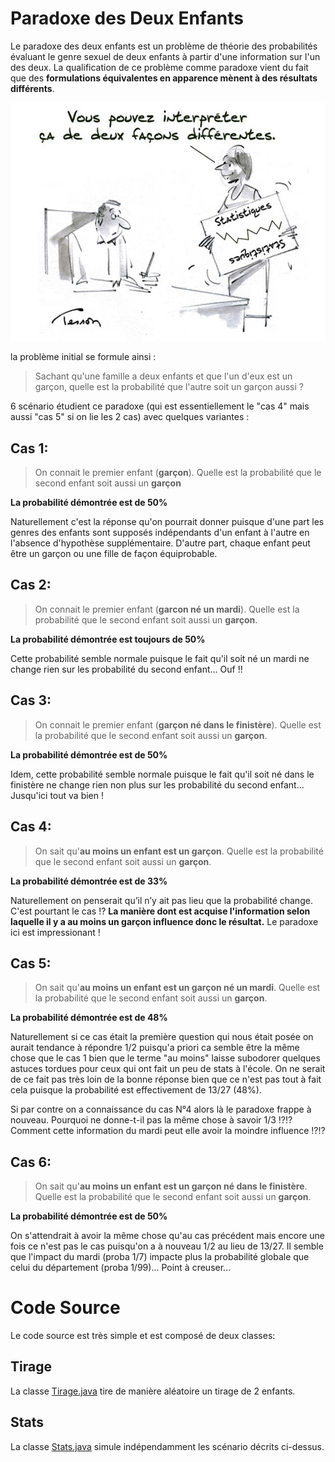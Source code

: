 # Paradoxe des Deux Enfants

Le paradoxe des deux enfants est un problème de théorie des probabilités évaluant le genre sexuel de deux enfants à partir d'une information sur l'un des deux. La qualification de ce problème comme paradoxe vient du fait que des **formulations équivalentes en apparence mènent à des résultats différents**.

![Stats](stats.jpg)


la problème initial se formule ainsi : 

>Sachant qu'une famille a deux enfants et que l'un d'eux est un garçon, quelle est la probabilité que l'autre soit un garçon aussi ?

6 scénario étudient ce paradoxe (qui est essentiellement le "cas 4" mais aussi "cas 5" si on lie les 2 cas) avec quelques variantes : 

## Cas 1: 

>On connait le premier enfant (**garçon**). Quelle est la probabilité que le second enfant soit aussi un **garçon**

**La probabilité démontrée est de 50%**

Naturellement c'est la réponse qu'on pourrait donner puisque d'une part les genres des enfants sont supposés indépendants d'un enfant à l'autre en l'absence d'hypothèse supplémentaire. D'autre part, chaque enfant peut être un garçon ou une fille de façon équiprobable.

## Cas 2: 
>On connait le premier enfant (**garcon né un mardi**). Quelle est la probabilité que le second enfant soit aussi un **garçon**.

**La probabilité démontrée est toujours de 50%**

Cette probabilité semble normale puisque le fait qu'il soit né un mardi ne change rien sur les probabilité du second enfant... Ouf !! 

## Cas 3: 
>On connait le premier enfant (**garçon né dans le finistère**). Quelle est la probabilité que le second enfant soit aussi un **garçon**.

**La probabilité démontrée est de 50%**

Idem, cette probabilité semble normale puisque le fait qu'il soit né dans le finistère ne change rien non plus sur les probabilité du second enfant... Jusqu'ici tout va bien ! 

## Cas 4: 
>On sait qu'**au moins un enfant est un garçon**. Quelle est la probabilité que le second enfant soit aussi un **garçon**.

**La probabilité démontrée est de 33%**

Naturellement on penserait qu’il n’y ait pas lieu que la probabilité change. C'est pourtant le cas !? **La manière dont est acquise l'information selon laquelle il y a au moins un garçon influence donc le résultat.** Le paradoxe ici est impressionant !


## Cas 5: 
>On sait qu'**au moins un enfant est un garçon né un mardi**. Quelle est la probabilité que le second enfant soit aussi un **garçon**.

**La probabilité démontrée est de 48%**

Naturellement si ce cas était la première question qui nous était posée on aurait tendance à répondre 1/2 puisqu'a priori ca semble être la même chose que le cas 1 bien que le terme "au moins" laisse subodorer quelques astuces tordues pour ceux qui ont fait un peu de stats à l'école. On ne serait de ce fait pas très loin de la bonne réponse bien que ce n'est pas tout à fait cela puisque la probabilité est effectivement de 13/27 (48%).

Si par contre on a connaissance du cas N°4 alors là le paradoxe frappe à nouveau. Pourquoi ne donne-t-il pas la même chose à savoir 1/3 !?!? Comment cette information du mardi peut elle avoir la moindre influence !?!?

## Cas 6: 
>On sait qu'**au moins un enfant est un garçon né dans le finistère**. Quelle est la probabilité que le second enfant soit aussi un **garçon**.

**La probabilité démontrée est de 50%**

On s'attendrait à avoir la même chose qu'au cas précédent mais encore une fois ce n'est pas le cas puisqu'on a à nouveau 1/2 au lieu de 13/27. Il semble que l'impact du mardi (proba 1/7) impacte plus la probabilité globale que celui du département (proba 1/99)... Point à creuser...

# Code Source

Le code source est très simple et est composé de deux classes: 

## Tirage
La classe [Tirage.java](https://github.com/mallenou/2enfants/blob/main/src/Tirage.java) tire de manière aléatoire un tirage de 2 enfants. 


## Stats
La classe [Stats.java](https://github.com/mallenou/2enfants/blob/main/src/Stats.java) simule indépendamment les scénario décrits ci-dessus. 
